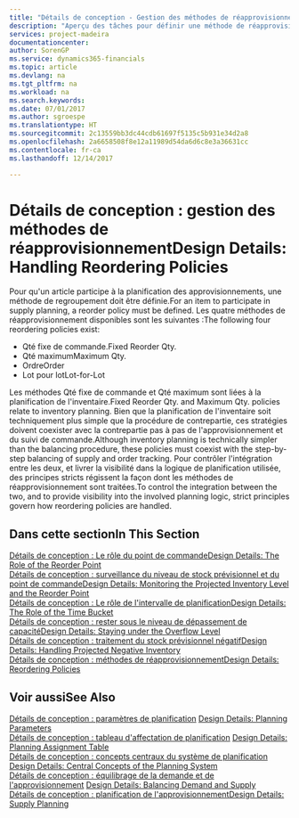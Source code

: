 ```yaml
---
title: "Détails de conception - Gestion des méthodes de réapprovisionnement | Microsoft Docs"
description: "Aperçu des tâches pour définir une méthode de réapprovisionnement dans la planification des approvisionnements."
services: project-madeira
documentationcenter: 
author: SorenGP
ms.service: dynamics365-financials
ms.topic: article
ms.devlang: na
ms.tgt_pltfrm: na
ms.workload: na
ms.search.keywords: 
ms.date: 07/01/2017
ms.author: sgroespe
ms.translationtype: HT
ms.sourcegitcommit: 2c13559bb3dc44cdb61697f5135c5b931e34d2a8
ms.openlocfilehash: 2a6658508f8e12a11989d54da6d6c8e3a36631cc
ms.contentlocale: fr-ca
ms.lasthandoff: 12/14/2017

---
```

# <a name="design-details-handling-reordering-policies"></a><span data-ttu-id="901dd-103">Détails de conception : gestion des méthodes de réapprovisionnement</span><span class="sxs-lookup"><span data-stu-id="901dd-103">Design Details: Handling Reordering Policies</span></span>
<span data-ttu-id="901dd-104">Pour qu'un article participe à la planification des approvisionnements, une méthode de regroupement doit être définie.</span><span class="sxs-lookup"><span data-stu-id="901dd-104">For an item to participate in supply planning, a reorder policy must be defined.</span></span> <span data-ttu-id="901dd-105">Les quatre méthodes de réapprovisionnement disponibles sont les suivantes :</span><span class="sxs-lookup"><span data-stu-id="901dd-105">The following four reordering policies exist:</span></span>  
  
* <span data-ttu-id="901dd-106">Qté fixe de commande.</span><span class="sxs-lookup"><span data-stu-id="901dd-106">Fixed Reorder Qty.</span></span>  
* <span data-ttu-id="901dd-107">Qté maximum</span><span class="sxs-lookup"><span data-stu-id="901dd-107">Maximum Qty.</span></span>  
* <span data-ttu-id="901dd-108">Ordre</span><span class="sxs-lookup"><span data-stu-id="901dd-108">Order</span></span>  
* <span data-ttu-id="901dd-109">Lot pour lot</span><span class="sxs-lookup"><span data-stu-id="901dd-109">Lot-for-Lot</span></span>  
  
<span data-ttu-id="901dd-110">Les méthodes Qté fixe de commande et Qté maximum sont liées à la planification de l'inventaire.</span><span class="sxs-lookup"><span data-stu-id="901dd-110">Fixed Reorder Qty. and Maximum Qty. policies relate to inventory planning.</span></span> <span data-ttu-id="901dd-111">Bien que la planification de l'inventaire soit techniquement plus simple que la procédure de contrepartie, ces stratégies doivent coexister avec la contrepartie pas à pas de l'approvisionnement et du suivi de commande.</span><span class="sxs-lookup"><span data-stu-id="901dd-111">Although inventory planning is technically simpler than the balancing procedure, these policies must coexist with the step-by-step balancing of supply and order tracking.</span></span> <span data-ttu-id="901dd-112">Pour contrôler l'intégration entre les deux, et livrer la visibilité dans la logique de planification utilisée, des principes stricts régissent la façon dont les méthodes de réapprovisionnement sont traitées.</span><span class="sxs-lookup"><span data-stu-id="901dd-112">To control the integration between the two, and to provide visibility into the involved planning logic, strict principles govern how reordering policies are handled.</span></span>  
  
## <a name="in-this-section"></a><span data-ttu-id="901dd-113">Dans cette section</span><span class="sxs-lookup"><span data-stu-id="901dd-113">In This Section</span></span>  
[<span data-ttu-id="901dd-114">Détails de conception : Le rôle du point de commande</span><span class="sxs-lookup"><span data-stu-id="901dd-114">Design Details: The Role of the Reorder Point</span></span>](design-details-the-role-of-the-reorder-point.md)  
[<span data-ttu-id="901dd-115">Détails de conception : surveillance du niveau de stock prévisionnel et du point de commande</span><span class="sxs-lookup"><span data-stu-id="901dd-115">Design Details: Monitoring the Projected Inventory Level and the Reorder Point</span></span>](design-details-monitoring-the-projected-inventory-level-and-the-reorder-point.md)  
[<span data-ttu-id="901dd-116">Détails de conception : Le rôle de l'intervalle de planification</span><span class="sxs-lookup"><span data-stu-id="901dd-116">Design Details: The Role of the Time Bucket</span></span>](design-details-the-role-of-the-time-bucket.md)  
[<span data-ttu-id="901dd-117">Détails de conception : rester sous le niveau de dépassement de capacité</span><span class="sxs-lookup"><span data-stu-id="901dd-117">Design Details: Staying under the Overflow Level</span></span>](design-details-staying-under-the-overflow-level.md)  
[<span data-ttu-id="901dd-118">Détails de conception : traitement du stock prévisionnel négatif</span><span class="sxs-lookup"><span data-stu-id="901dd-118">Design Details: Handling Projected Negative Inventory</span></span>](design-details-handling-projected-negative-inventory.md)  
[<span data-ttu-id="901dd-119">Détails de conception : méthodes de réapprovisionnement</span><span class="sxs-lookup"><span data-stu-id="901dd-119">Design Details: Reordering Policies</span></span>](design-details-reordering-policies.md)  
  
## <a name="see-also"></a><span data-ttu-id="901dd-120">Voir aussi</span><span class="sxs-lookup"><span data-stu-id="901dd-120">See Also</span></span>  
<span data-ttu-id="901dd-121">[Détails de conception : paramètres de planification](design-details-planning-parameters.md) </span><span class="sxs-lookup"><span data-stu-id="901dd-121">[Design Details: Planning Parameters](design-details-planning-parameters.md) </span></span>  
<span data-ttu-id="901dd-122">[Détails de conception : tableau d'affectation de planification](design-details-planning-assignment-table.md) </span><span class="sxs-lookup"><span data-stu-id="901dd-122">[Design Details: Planning Assignment Table](design-details-planning-assignment-table.md) </span></span>  
<span data-ttu-id="901dd-123">[Détails de conception : concepts centraux du système de planification](design-details-central-concepts-of-the-planning-system.md) </span><span class="sxs-lookup"><span data-stu-id="901dd-123">[Design Details: Central Concepts of the Planning System](design-details-central-concepts-of-the-planning-system.md) </span></span>  
<span data-ttu-id="901dd-124">[Détails de conception : équilibrage de la demande et de l'approvisionnement](design-details-balancing-demand-and-supply.md) </span><span class="sxs-lookup"><span data-stu-id="901dd-124">[Design Details: Balancing Demand and Supply](design-details-balancing-demand-and-supply.md) </span></span>  
[<span data-ttu-id="901dd-125">Détails de conception : planification de l'approvisionnement</span><span class="sxs-lookup"><span data-stu-id="901dd-125">Design Details: Supply Planning</span></span>](design-details-supply-planning.md)
